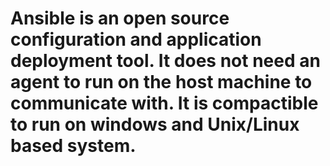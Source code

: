 # Ansible is an open source configuration and application deployment tool. It does not need an agent to run on the host machine to communicate with. It is compactible to run on  windows and Unix/Linux based system. #


